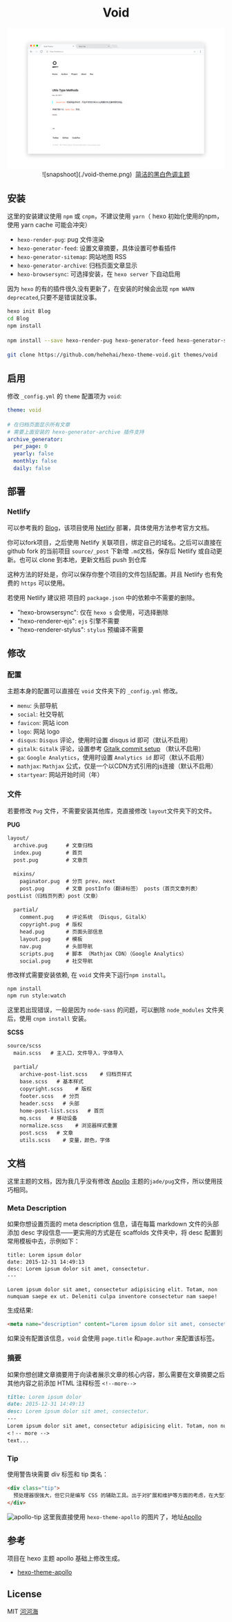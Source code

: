 <h1 align="center">Void</h1>

<div align="center">
  <!-- void snapshoot -->
  <img src="https://raw.githubusercontent.com/hehehai/hexo-theme-void/master/void-theme.png" alt="void theme"/>  ![snapshoot](./void-theme.png)
  <!-- void Demo -->
  <a href="http://hehehai.cn">简洁的黑白色调主题</a>
</div>

## 安装

这里的安装建议使用 `npm` 或 `cnpm`，不建议使用 `yarn`（ hexo 初始化使用的npm，使用 yarn cache 可能会冲突）

- `hexo-render-pug`: pug 文件渲染
- `hexo-generator-feed`: 设置文章摘要，具体设置可参看插件
- `hexo-generator-sitemap`: 网站地图 RSS
- `hexo-generator-archive`: 归档页面文章显示
- `hexo-browsersync`: 可选择安装，在 `hexo server` 下自动启用

因为 `hexo` 的有的插件很久没有更新了，在安装的时候会出现 `npm WARN deprecated`,只要不是错误就没事。

``` bash
hexo init Blog
cd Blog
npm install

npm install --save hexo-render-pug hexo-generator-feed hexo-generator-sitemap hexo-browsersync hexo-generator-archive

git clone https://github.com/hehehai/hexo-theme-void.git themes/void
```
## 启用

修改 `_config.yml` 的 `theme` 配置项为 `void`:

```yaml
theme: void

# 在归档页面显示所有文章
# 需要上面安装的 hexo-generator-archive 插件支持
archive_generator:
  per_page: 0
  yearly: false
  monthly: false
  daily: false
```

## 部署
### Netlify
可以参考我的 [Blog](https://github.com/hehehai/blog)，该项目使用 [Netlify](https://netlify.com) 部署，具体使用方法参考官方文档。

你可以fork项目，之后使用 Netlify 关联项目，绑定自己的域名。之后可以直接在 github fork 的当前项目 `source/_post` 下新增 `.md`文档，保存后 Netlify 或自动更新。也可以 clone 到本地，更新文档后 push 到仓库

这种方法的好处是，你可以保存你整个项目的文件包括配置。并且 Netlify 也有免费的 `https` 可以使用。

若使用 Netlify 建议把 项目的 `package.json` 中的依赖中不需要的删除。
- "hexo-browsersync": 仅在 `hexo s` 会使用，可选择删除
- "hexo-renderer-ejs": `ejs` 引擎不需要
- "hexo-renderer-stylus": `stylus` 预编译不需要

## 修改
### 配置
主题本身的配置可以直接在 `void` 文件夹下的 `_config.yml` 修改。
- `menu`: 头部导航
- `social`: 社交导航
- `favicon`: 网站 icon
- `logo`: 网站 logo
- `disqus`: `Disqus` 评论，使用时设置 disqus id 即可（默认不启用）
- `gitalk`: `Gitalk` 评论，设置参考 [Gitalk commit setup](http://hehehai.cn/2017/10/19/gitalk-commit/) （默认不启用）
- `ga`: `Google Analytics`，使用时设置 `Analytics id` 即可（默认不启用）
- `mathjax`: `Mathjax` 公式，仅是一个以CDN方式引用的js连接（默认不启用）
- `startyear`: 网站开始时间（年）

### 文件
若要修改 `Pug` 文件，不需要安装其他库，克直接修改 `layout`文件夹下的文件。

**PUG**
```
layout/
  archive.pug      # 文章归档  
  index.pug        # 首页
  post.pug         # 文章页

  mixins/
    paginator.pug  # 分页 prev，next
    post.pug       # 文章 postInfo（翻译标签） posts（首页文章列表）postList（归档页列表）post（文章）

  partial/             
    comment.pug    # 评论系统 （Disqus, Gitalk）
    copyright.pug  # 版权
    head.pug       # 页面头部信息
    layout.pug     # 模板
    nav.pug        # 头部导航
    scripts.pug    # 脚本 （Mathjax CDN）（Google Analytics）
    social.pug     # 社交导航
```

修改样式需要安装依赖, 在 `void` 文件夹下运行`npm install`。
``` bash
npm install
npm run style:watch
```
这里若出现错误，一般是因为 `node-sass` 的问题，可以删除 `node_modules` 文件夹后，使用 `cnpm install` 安装。

**SCSS**
```
source/scss
  main.scss   # 主入口，文件导入，字体导入

  partial/
    archive-post-list.scss    # 归档页样式
    base.scss   # 基本样式
    copyright.scss    # 版权
    footer.scss   # 分页
    header.scss   # 头部
    home-post-list.scss   # 首页
    mq.scss   # 移动设备
    normalize.scss    # 浏览器样式重置
    post.scss   # 文章
    utils.scss    # 变量，颜色，字体
```

## 文档
这里主题的文档，因为我几乎没有修改 [Apollo](https://github.com/pinggod/hexo-theme-apollo/blob/master/doc%2Fdoc-zh.md) 主题的`jade/pug`文件，所以使用技巧相同。
### Meta Description
如果你想设置页面的 meta description 信息，请在每篇 markdown 文件的头部添加 desc 字段信息——更实用的方式是在 scaffolds 文件夹中，将 desc 配置到常用模板中去，示例如下：
```
title: Lorem ipsum dolor
date: 2015-12-31 14:49:13
desc: Lorem ipsum dolor sit amet, consectetur.
---

Lorem ipsum dolor sit amet, consectetur adipisicing elit. Totam, non numquam saepe ex ut. Deleniti culpa inventore consectetur nam saepe!
```
生成结果:
``` html
<meta name="description" content="Lorem ipsum dolor sit amet, consectetur.">
```
如果没有配置该信息，`void` 会使用 `page.title` 和`page.author` 来配置该标签。

### 摘要
如果你想创建文章摘要用于向读者展示文章的核心内容，那么需要在文章摘要之后其他内容之前添加 HTML 注释标签 `<!--more-->`
``` md
title: Lorem ipsum dolor
date: 2015-12-31 14:49:13
desc: Lorem ipsum dolor sit amet, consectetur.
---
Lorem ipsum dolor sit amet, consectetur adipisicing elit. Totam, non numquam saepe ex ut. Deleniti culpa inventore consectetur nam saepe!
<！-- more -->
text...
```

### Tip
使用警告块需要 div 标签和 tip 类名：
``` html
<div class="tip">
  预处理器很强大，但它只是编写 CSS 的辅助工具。出于对扩展和维护等方面的考虑，在大型项目中有必要使用预处理器构建 CSS；但是对于小型项目，原生的 CSS 可能是一种更好的选择。不要肆意使用预处理器！
</div>
```
![apollo-tip](https://cloud.githubusercontent.com/assets/9530963/11359678/489a510c-92b9-11e5-9256-341cef6999b6.png)
这里我直接使用 `hexo-theme-apollo` 的图片了，地址[Apollo](https://github.com/pinggod/hexo-theme-apollo)

## 参考
项目在 hexo 主题 apollo 基础上修改生成。
- [hexo-theme-apollo](https://github.com/pinggod/hexo-theme-apollo)

## License
MIT [河河海](http://hehehai.cn)
